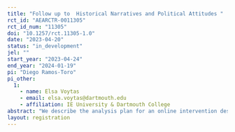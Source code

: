 ```yaml
---
title: "Follow up to  Historical Narratives and Political Attitudes "
rct_id: "AEARCTR-0011305"
rct_id_num: "11305"
doi: "10.1257/rct.11305-1.0"
date: "2023-04-20"
status: "in_development"
jel: ""
start_year: "2023-04-24"
end_year: "2024-01-19"
pi: "Diego Ramos-Toro"
pi_other:
  1:
    - name: Elsa Voytas
    - email: elsa.voytas@dartmouth.edu
    - affiliation: IE University & Dartmouth College
abstract: "We describe the analysis plan for an online intervention designed to learn the historical views among different demographic groups in the US and to determine whether enquiring about these views has an effect on political attitudes and polarization. The study is a follow-up that builds on a previous round of data collection (AEARCTR-0009108), implementing the same methodology and asking similar questions from a different set of participants recruited through a different platform (Prolific). We will include new questions about the need to discuss historical and contemporary racial inequities in educational spaces, perceptions of racial inequities today, and agreement with historical narratives that were generated based on the previous round of data collection."
layout: registration
---
```


